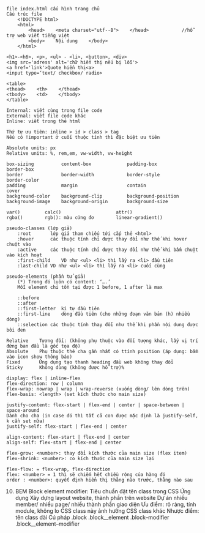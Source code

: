 <!-- 1. Các bước khởi tạo dự án -->
    file index.html cấu hình trang chủ
    Cấu trúc file	
        <!DOCTYPE html>                                
        <html>                                                         
            <head>    <meta charset="utf--8">    </head>            //hỗ trợ web viết tiếng việt
            <body>    Nội dung    </body>
        </html>

<!-- 2. Các thẻ html thường dùng -->
    <h1>-<h6>, <p>, <ul> - <li>, <button>, <div>
    <img src='adress' alt='chữ hiển thị nếu bị lỗi'>
    <a href='link'>Quote hiển thị<a>
    <input type=‘text/ checkbox/ radio>

    <table>  
    <thead>    <th>    </thead>
    <tbody>    <td>    </tbody>
    </table>

<!-- 3. Cách dùng CSS trong HTML -->
    Internal: viết cùng trong file code
    External: viết file code khác
    Inline: viết trong thẻ html
    
    Thứ tự ưu tiên: inline > id > class > tag
    Nếu có !important ở cuối thuộc tính thì đặc biệt ưu tiên 

<!-- 4. CSS units -->
    Absolute units: px
    Relative units: %, rem,em, vw-width, vw-height

<!-- 5. Thuộc tính -->
    box-sizing          content-box             padding-box             border-box  
    border              border-width		    border-style	        border-color		
    padding             margin                  contain                 cover        
    background-color    background-clip         background-position     
    background-image    background-origin       background-size 

<!-- 6. CSS function -->
    var()         calc()                    attr()
    rgba()        rgb(): màu cứng đơ        linear-gradient()  

<!-- 7. CSS pseudo-classes (lớp giả) -->
    pseudo-classes (lớp giả)
        :root		lớp giả tham chiếu tới cắp thẻ <html>
        :hover		các thuộc tính chỉ được thay đổi như thế khi hover chuột vào 
        :active		các thuộc tính chỉ được thay đổi như thế khi bấm chuột vào kích hoạt
        :first-child	VD như <ul> <li> thì lấy ra <li> đầu tiên
        :last-child	VD như <ul> <li> thì lấy ra <li> cuối cùng 

    pseudo-elements (phần tử giả)
        (*) Trong đó luôn có content: ‘….’
        Mỗi element chỉ tồn tại được 1 before, 1 after là max

        ::before
        ::after
        ::first-letter	kí tự đầu tiên
        ::first-line	dòng đầu tiên (cho những đoạn văn bản (h) nhiều dòng)
        ::selection	các thuộc tính thay đổi như thế khi phần nội dung được bôi đen
<!-- 8. Position -->
    Relative	Tương đối: (không phụ thuộc vào đối tượng khác, lấy vị trí đứng ban đầu là gốc tọa độ)
    Absolute	Phụ thuộc thẻ cha gần nhất có ttính position (áp dụng: bấm vào icon show thông báo)
    Fixed		Ứng dụng tạo thanh heading đầu web không thay đổi
    Sticky		Không dùng (không được hỗ trợ)%

<!-- 9. Flexbox -->
    display: flex | inline-flex
    flex-direction: row | column
    flex-wrap: nowrap | wrap | wrap-reverse (xuống dòng/ lên dòng trên)
    flex-basis: <length> (set kích thước cho main size)

    justify-content: flex-start | flex-end | center | space-between | space-around 
    Dành cho cha (in case đó thì tất cả con được mặc định là justify-self, k cần set nữa)
    justify-self: flex-start | flex-end | center

    align-content: flex-start | flex-end | center
    align-self: flex-start | flex-end | center
    
    flex-grow: <number>: thay đổi kích thước của main size (flex item)
    flex-shrink: <number>: co kích thước của main size lại

    flex-flow: = flex-wrap, flex-direction
    flex: <number> = 1 thì sẽ chiếm hết chiều rộng của hàng đó
    order : <number>: quyết định hiển thị thằng nào trước, thằng nào sau

10. BEM
Block element modifier: Tiêu chuẩn đặt tên class trong CSS
Ứng dụng
Xây dựng layout website, thành phần trên website
Dự án nhiều member/ nhiều page/ nhiều thành phần giao diện
Ưu điểm: rõ ràng, tính module, không lo CSS class này ảnh hưởng CSS class khác
Nhược điểm: tên class dài
Cú pháp
.block
.block__element
.block–modifier
.block__element–modifier
